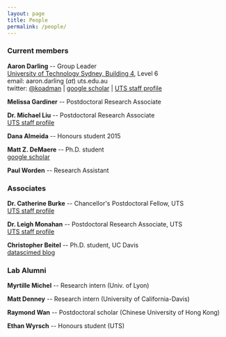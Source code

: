 ```yaml
---
layout: page
title: People
permalink: /people/
---
```


### Current members

**Aaron Darling** -- Group Leader<br/>
[University of Technology Sydney, Building 4](http://goo.gl/maps/wyLKP), Level 6<br/>
email: aaron.darling (_at_) uts.edu.au<br/>
twitter: [@koadman](http://twitter.com/koadman) | [google scholar](http://scholar.google.com/citations?user=TE8_LDwAAAAJ&hl=en&oi=ao) | [UTS staff profile](http://www.uts.edu.au/staff/aaron.darling)

**Melissa Gardiner** -- Postdoctoral Research Associate

**Dr. Michael Liu** -- Postdoctoral Research Associate<br/>
[UTS staff profile](http://www.uts.edu.au/staff/michael.liu)

**Dana Almeida** -- Honours student 2015

**Matt Z. DeMaere** -- Ph.D. student<br/>
[google scholar](http://scholar.google.com.au/citations?user=hQTEUsIAAAAJ&hl=en&oi=ao)

**Paul Worden** -- Research Assistant

### Associates

**Dr. Catherine Burke** -- Chancellor's Postdoctoral Fellow, UTS<br/>
[UTS staff profile](http://www.uts.edu.au/staff/catherine.burke)

**Dr. Leigh Monahan** -- Postdoctoral Research Associate, UTS<br/>
[UTS staff profile](http://www.uts.edu.au/staff/leigh.monahan)

**Christopher Beitel** -- Ph.D. student, UC Davis<br/>
[datascimed blog](http://datascimed.ghost.io)

### Lab Alumni

**Myrtille Michel** -- Research intern (Univ. of Lyon)

**Matt Denney** -- Research intern (University of California-Davis)

**Raymond Wan** -- Postdoctoral scholar (Chinese University of Hong Kong)

**Ethan Wyrsch** -- Honours student (UTS)
